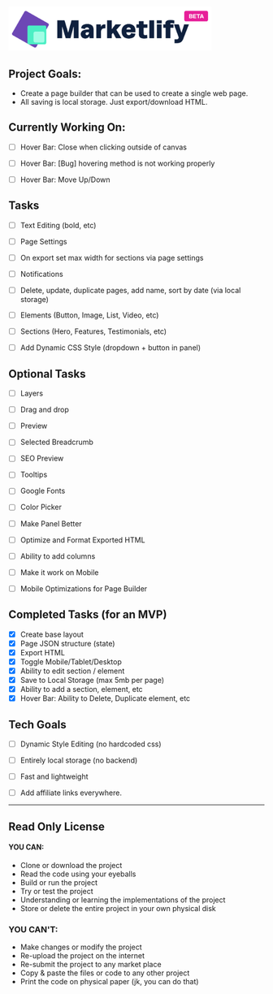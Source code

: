 <img src="/public/images/logo.png" width="400" />

## Project Goals:

- Create a page builder that can be used to create a single web page.
- All saving is local storage. Just export/download HTML.

## Currently Working On:

- [ ] Hover Bar: Close when clicking outside of canvas
- [ ] Hover Bar: [Bug] hovering method is not working properly
- [ ] Hover Bar: Move Up/Down


## Tasks

- [ ] Text Editing (bold, etc)
- [ ] Page Settings
- [ ] On export set max width for sections via page settings
- [ ] Notifications
- [ ] Delete, update, duplicate pages, add name, sort by date (via local storage)
- [ ] Elements (Button, Image, List, Video, etc)
- [ ] Sections (Hero, Features, Testimonials, etc)
- [ ] Add Dynamic CSS Style (dropdown + button in panel)


## Optional Tasks

- [ ] Layers
- [ ] Drag and drop 
- [ ] Preview
- [ ] Selected Breadcrumb
- [ ] SEO Preview
- [ ] Tooltips
- [ ] Google Fonts
- [ ] Color Picker
- [ ] Make Panel Better
- [ ] Optimize and Format Exported HTML
- [ ] Ability to add columns
- [ ] Make it work on Mobile
- [ ] Mobile Optimizations for Page Builder


## Completed Tasks (for an MVP)

- [x] Create base layout
- [x] Page JSON structure (state)
- [x] Export HTML
- [x] Toggle Mobile/Tablet/Desktop
- [x] Ability to edit section / element
- [x] Save to Local Storage (max 5mb per page)
- [x] Ability to add a section, element, etc
- [x] Hover Bar: Ability to Delete, Duplicate element, etc

## Tech Goals

- [ ] Dynamic Style Editing (no hardcoded css)
- [ ] Entirely local storage (no backend)
- [ ] Fast and lightweight
- [ ] Add affiliate links everywhere.


---

## Read Only License

#### YOU CAN:
- Clone or download the project
- Read the code using your eyeballs
- Build or run the project
- Try or test the project
- Understanding or learning the implementations of the project
- Store or delete the entire project in your own physical disk

### YOU CAN'T:
- Make changes or modify the project
- Re-upload the project on the internet
- Re-submit the project to any market place
- Copy & paste the files or code to any other project
- Print the code on physical paper (jk, you can do that)